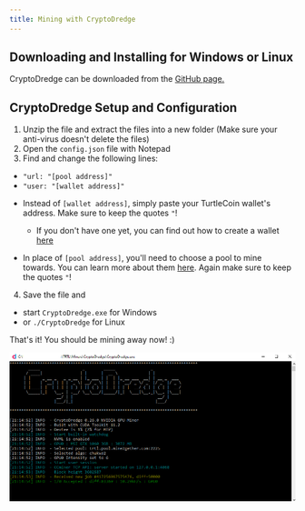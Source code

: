 ```yaml
---
title: Mining with CryptoDredge
---
```


## Downloading and Installing for Windows or Linux

CryptoDredge can be downloaded from the [GitHub page.](https://github.com/technobyl/CryptoDredge/releases)

## CryptoDredge Setup and Configuration

1. Unzip the file and extract the files into a new folder (Make sure your anti-virus doesn't delete the files)
2. Open the `config.json` file with Notepad
3. Find and change the following lines:

* `"url: "[pool address]"`
* `"user: "[wallet address]"`

- Instead of `[wallet address]`, simply paste your TurtleCoin wallet's address. Make sure to keep the quotes `"`!
  - If you don't have one yet, you can find out how to create a wallet [here](../wallets/Making-a-Wallet)

- In place of `[pool address]`, you'll need to choose a pool to mine towards. You can learn more about them [here](Pools). Again make sure to keep the quotes `"`!

4.  Save the file and
  * start `CryptoDredge.exe` for Windows
  *  or `./CryptoDredge` for Linux

That's it! You should be mining away now! :)

![cryptodredge-working](../../assets/cryptodredge-working.png)
